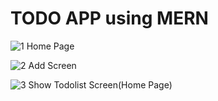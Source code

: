 # TODO APP using MERN
>
![1](https://user-images.githubusercontent.com/31467986/145162952-54611a82-7e9d-4853-808a-2c16364798e5.PNG)
Home Page


![2](https://user-images.githubusercontent.com/31467986/145163361-dff6242e-8031-4ef9-ba21-38118b77f09a.PNG)
Add Screen





![3](https://user-images.githubusercontent.com/31467986/145163585-1780a2fd-4176-4305-9127-3da24cfac1f1.PNG)
Show Todolist Screen(Home Page)
